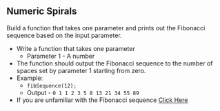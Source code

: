 ## Numeric Spirals

Build a function that takes one parameter and prints out the Fibonacci sequence based on the input parameter.

- Write a function that takes one parameter
	- Parameter 1 - A number
- The function should output the Fibonacci sequence to the number of spaces set by parameter 1 starting from zero.
- Example:
	- `fibSequence(12);`
	- Output - `0 1 1 2 3 5 8 13 21 34 55 89`
- If you are unfamiliar with the Fibonacci sequence <a href="https://www.google.com" target="_blank">Click Here</a>
